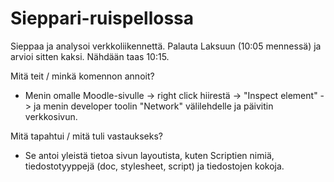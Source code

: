 # Sieppari-ruispellossa

Sieppaa ja analysoi verkkoliikennettä. Palauta Laksuun (10:05 mennessä) ja arvioi sitten kaksi. Nähdään taas 10:15.

Mitä teit / minkä komennon annoit?
* Menin omalle Moodle-sivulle -> right click hiirestä -> "Inspect element" -> ja menin developer toolin "Network" välilehdelle ja päivitin verkkosivun.

Mitä tapahtui / mitä tuli vastaukseks?
* Se antoi yleistä tietoa sivun layoutista, kuten Scriptien nimiä, tiedostotyyppejä (doc, stylesheet, script) ja tiedostojen kokoja.

